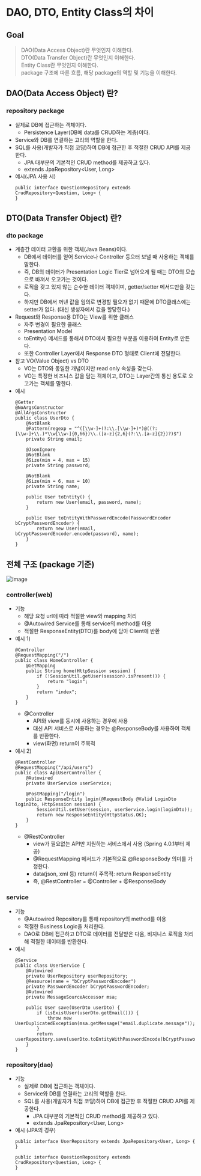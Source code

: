 # DAO, DTO, Entity Class의 차이

## Goal
> DAO(Data Access Object)란 무엇인지 이해한다.   
> DTO(Data Transfer Object)란 무엇인지 이해한다.   
> Entity Class란 무엇인지 이해한다.   
> package 구조에 따른 흐름, 해당 package의 역할 및 기능을 이해한다.   

## DAO(Data Access Object) 란?
### repository package

   * 실제로 DB에 접근하는 객체이다.
     * Persistence Layer(DB에 data를 CRUD하는 계층)이다.
   * Service와 DB를 연결하는 고리의 역할을 한다.
   * SQL를 사용(개발자가 직접 코딩)하여 DB에 접근한 후 적절한 CRUD API를 제공한다.
     * JPA 대부분의 기본적인 CRUD method를 제공하고 있다.
     * extends JpaRepository<User, Long>
   * 예시(JPA 사용 시)
     ```
     public interface QuestionRepository extends CrudRepository<Question, Long> {
     }
     ```
## DTO(Data Transfer Object) 란?
### dto package
   * 계층간 데이터 교환을 위한 객체(Java Beans)이다.
     * DB에서 데이터를 얻어 Service나 Controller 등으터 보낼 때 사용하는 객체를 말한다.
     * 즉, DB의 데이터가 Presentation Logic Tier로 넘어오게 될 때는 DTO의 모습으로 바껴서 오고가는 것이다.
     * 로직을 갖고 있지 않는 순수한 데이터 객체이며, getter/setter 메서드만을 갖는다.
     * 하지만 DB에서 꺼낸 값을 임의로 변경할 필요가 없기 때문에 DTO클래스에는 setter가 없다. (대신 생성자에서 값을 할당한다.)
   * Request와 Response용 DTO는 View를 위한 클래스
     * 자주 변경이 필요한 클래스
     * Presentation Model
     * toEntity() 메서드를 통해서 DTO에서 필요한 부분을 이용하여 Entity로 만든다.
     * 또한 Controller Layer에서 Response DTO 형태로 Client에 전달한다.
   * 참고 VO(Value Object) vs DTO
     * VO는 DTO와 동일한 개념이지만 read only 속성을 갖는다.
     * VO는 특정한 비즈니스 값을 담는 객체이고, DTO는 Layer간의 통신 용도로 오고가는 객체를 말한다.
   * 예시
     ```
     @Getter
     @NoArgsConstructor
     @AllArgsConstructor
     public class UserDto {
         @NotBlank
         @Pattern(regexp = "^([\\w-]+(?:\\.[\\w-]+)*)@((?:[\\w-]+\\.)*\\w[\\w-]{0,66})\\.([a-z]{2,6}(?:\\.[a-z]{2})?)$")
         private String email;
	     
         @JsonIgnore
         @NotBlank
         @Size(min = 4, max = 15)
         private String password;
	     
         @NotBlank
         @Size(min = 6, max = 10)
         private String name;
	     
         public User toEntity() {
             return new User(email, password, name);
         }
	     
         public User toEntityWithPasswordEncode(PasswordEncoder bCryptPasswordEncoder) {
             return new User(email, bCryptPasswordEncoder.encode(password), name);
         }
     }
     ```
## 전체 구조 (package 기준)
![image](https://user-images.githubusercontent.com/108439363/230016836-36383af4-075c-4f0a-a5db-3013492b268d.png)
### controller(web)
   * 기능
     * 해당 요청 url에 따라 적절한 view와 mapping 처리
     * @Autowired Service를 통해 service의 method를 이용
     * 적절한 ResponseEntity(DTO)를 body에 담아 Client에 반환
   * 예시 1)
     ```
     @Controller
     @RequestMapping("/")
     public class HomeController {
         @GetMapping
         public String home(HttpSession session) {
             if (!SessionUtil.getUser(session).isPresent()) {
                 return "login";
             }
             return "index";
         }
     }
	 ```
     * @Controller
       * API와 view를 동시에 사용하는 경우에 사용
       * 대신 API 서비스로 사용하는 경우는 @ResponseBody를 사용하여 객체를 반환한다.
       * view(화면) return이 주목적
   * 예시 2)
     ```
     @RestController
     @RequestMapping("/api/users")
     public class ApiUserController {
         @Autowired
         private UserService userService;
	     
         @PostMapping("/login")
         public ResponseEntity login(@RequestBody @Valid LoginDto loginDto, HttpSession session) {
             SessionUtil.setUser(session, userService.login(loginDto));
             return new ResponseEntity(HttpStatus.OK);
         }
     }
	 ```
     * @RestController
       * view가 필요없는 API만 지원하는 서비스에서 사용 (Spring 4.0.1부터 제공)
       * @RequestMapping 메서드가 기본적으로 @ResponseBody 의미를 가정한다.
       * data(json, xml 등) return이 주목적: return ResponseEntity
       * 즉, @RestController = @Controller + @ResponseBody
### service
   * 기능
     * @Autowired Repository를 통해 repository의 method를 이용
     * 적절한 Business Logic을 처리한다.
     * DAO로 DB에 접근하고 DTO로 데이터를 전달받은 다음, 비지니스 로직을 처리해 적절한 데이터를 반환한다.
   * 예시
     ```
	 @Service
     public class UserService {
         @Autowired
         private UserRepository userRepository;
         @Resource(name = "bCryptPasswordEncoder")
         private PasswordEncoder bCryptPasswordEncoder;
         @Autowired
         private MessageSourceAccessor msa;
	     
         public User save(UserDto userDto) {
             if (isExistUser(userDto.getEmail())) {
                 throw new UserDuplicatedException(msa.getMessage("email.duplicate.message"));
             }
             return userRepository.save(userDto.toEntityWithPasswordEncode(bCryptPasswordEncoder);
         }
     }
	 ```
### repository(dao)
   * 기능
     * 실제로 DB에 접근하는 객체이다.
     * Service와 DB를 연결하는 고리의 역할을 한다.
     * SQL를 사용(개발자가 직접 코딩)하여 DB에 접근한 후 적절한 CRUD API를 제공한다.
       * JPA 대부분의 기본적인 CRUD method를 제공하고 있다.
       * extends JpaRepository<User, Long>
   * 예시 (JPA의 경우)
     ``` 
     public interface UserRepository extends JpaRepository<User, Long> {
     }
	 ```
	 ```
     public interface QuestionRepository extends CrudRepository<Question, Long> {
     }
     ```
